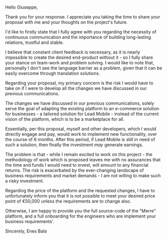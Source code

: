 Hello Giuseppe,

Thank you for your response. I appreciate you taking the time to share your proposal with me and your thoughts on the project's future.

I'd like to firstly state that I fully agree with you regarding the necessity of continuous communication and the importance of building long-lasting relations, trustful and stable. 

I believe that constant client feedback is necessary, as it is nearly impossible to create the desired end-product without it - so I fully share your stance on team-work and problem solving. I would like to note that, personally I don't see the language barrier as a problem, given that it can be easily overcome through translation solutions. 

Regarding your proposal, my primary concern is the risk I would have to take on if I were to develop all the changes we have discussed in our previous communications. 

The changes we have discussed in our previous communications, solely serve the goal of adapting the existing platform to an e-commerce solution for businesses - a tailored solution for Lead Mobile - instead of the current vision of the platform, which is to be a marketplace for all.

Essentially, per this proposal, myself and other developers, which I would directly engage and pay, would work to implement new functionality, over the course of 6 months. 
After this period, if Lead Mobile is still in need of such a solution, then finally the investment *may* generate earnings. 

The problem is that - while I remain excited to work on this project - the methodology of work which is proposed leaves me with no assurances that the time and funds I would need to invest, will amount to any financial returns. 
The risk is exacerbated by the ever-changing landscape of business requirements and market demands - I am not willing to make such a risky investment.

Regarding the price of the platform and the requested changes, I have to unfortunately inform you that it is not possible to meet your desired price point of €50,000 unless the requirements are to change also.

Otherwise, I am happy to provide you the full source-code of the "Merre" platform, and a full onboarding for the engineers who are implement your business requirements'.

Sincerely,
Enes Bala

